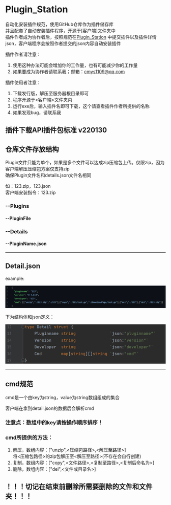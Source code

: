  
# Plugin_Station  
自动化安装插件规范，使用GitHub仓库作为插件储存库  
并且配套了自动安装插件程序，开源于[客户端]文件夹中  
插件作者成为协作者后，按照规范在[Plugin_Station](https://github.com/cmys1109/Plugin-Station)
中提交插件以及插件详情json，客户端程序会按照作者提交的json内容自动安装插件  

插件作者请注意：  
1. 使用这种办法可能会增加你的工作量，也有可能减少你的工作量  
2. 如果要成为协作者请联系我；邮箱：cmys1109@qq.com

插件使用者注意：
1. 下载发行版，解压至服务器根目录即可
2. 程序开源于<客户端>文件夹内
3. 运行exe后，输入插件名即可下载，这个请查看插件作者所提供的名称
4. 如果发现bug，请联系我

插件下载API插件包标准  v220130
------
##  仓库文件存放结构
Plugin文件只能为单个，如果是多个文件可以达成zip压缩包上传。仅限zip，因为客户端解压压缩包方案仅支持zip  
确保Plugin文件名和details.json文件名相同  

如：123.zip，123.json  
客户端安装指令：123.zip

 ###  --Plugins
 ####  --PluginFile  
 ###  --Details
 ####  --PluginName.json

------

## Detail.json

example:
 
![img3.png](./img/img3.png)

下为结构体和json定义：  

![img_1.png](./img/img_1.png)

------
##  cmd规范

cmd是一个由key为string，value为string数组组成的集合  

客户端在拿到detail.json的数据后会解析cmd  
###  注意点：数组中的key请按操作顺序排序！

###  cmd所提供的方法：  

1. 解压，数组内容：["unzip",<压缩包路径>,<解压至路径>]  
将<压缩包路径>的zip包解压至<解压至路径>(不存在会自行创建)  
2. 复制，数组内容：["copy",<文件路径>,<复制至路径>,<复制后命名为>]
3. 删除，数组内容：["del",<文件或目录名>]
##  ！！！切记在结束前删除所需要删除的文件和文件夹！！！
